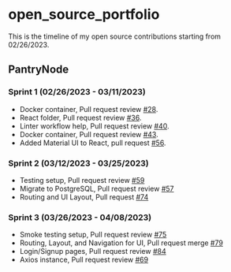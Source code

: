 # open_source_portfolio
This is the timeline of my open source contributions starting from 02/26/2023.

## PantryNode

### Sprint 1 (02/26/2023 - 03/11/2023)
- Docker container, Pull request review [#28](https://github.com/ChicoState/PantryNode/pull/28).
- React folder, Pull request review [#36](https://github.com/ChicoState/PantryNode/pull/36).
- Linter workflow help, Pull request review [#40](https://github.com/ChicoState/PantryNode/pull/40).
- Docker container, Pull request review [#43](https://github.com/ChicoState/PantryNode/pull/43).
- Added Material UI to React, pull request [#56](https://github.com/ChicoState/PantryNode/pull/56).

### Sprint 2 (03/12/2023 - 03/25/2023)
- Testing setup, Pull request review [#59](https://github.com/ChicoState/PantryNode/pull/59#pullrequestreview-1338625018)
- Migrate to PostgreSQL, Pull request review [#57](https://github.com/ChicoState/PantryNode/pull/57)
- Routing and UI Layout, Pull request [#74](https://github.com/ChicoState/PantryNode/pull/74)

### Sprint 3 (03/26/2023 - 04/08/2023)
- Smoke testing setup, Pull request review [#75](https://github.com/ChicoState/PantryNode/pull/75)
- Routing, Layout, and Navigation for UI, Pull request merge [#79](https://github.com/ChicoState/PantryNode/pull/79)
- Login/Signup pages, Pull request review [#84](https://github.com/ChicoState/PantryNode/pull/84)
- Axios instance, Pull request review [#69](https://github.com/ChicoState/PantryNode/pull/69)
